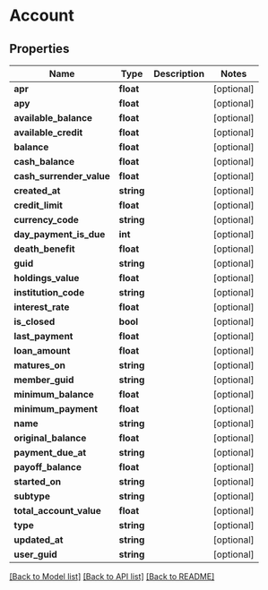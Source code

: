# Account

## Properties
Name | Type | Description | Notes
------------ | ------------- | ------------- | -------------
**apr** | **float** |  | [optional] 
**apy** | **float** |  | [optional] 
**available_balance** | **float** |  | [optional] 
**available_credit** | **float** |  | [optional] 
**balance** | **float** |  | [optional] 
**cash_balance** | **float** |  | [optional] 
**cash_surrender_value** | **float** |  | [optional] 
**created_at** | **string** |  | [optional] 
**credit_limit** | **float** |  | [optional] 
**currency_code** | **string** |  | [optional] 
**day_payment_is_due** | **int** |  | [optional] 
**death_benefit** | **float** |  | [optional] 
**guid** | **string** |  | [optional] 
**holdings_value** | **float** |  | [optional] 
**institution_code** | **string** |  | [optional] 
**interest_rate** | **float** |  | [optional] 
**is_closed** | **bool** |  | [optional] 
**last_payment** | **float** |  | [optional] 
**loan_amount** | **float** |  | [optional] 
**matures_on** | **string** |  | [optional] 
**member_guid** | **string** |  | [optional] 
**minimum_balance** | **float** |  | [optional] 
**minimum_payment** | **float** |  | [optional] 
**name** | **string** |  | [optional] 
**original_balance** | **float** |  | [optional] 
**payment_due_at** | **string** |  | [optional] 
**payoff_balance** | **float** |  | [optional] 
**started_on** | **string** |  | [optional] 
**subtype** | **string** |  | [optional] 
**total_account_value** | **float** |  | [optional] 
**type** | **string** |  | [optional] 
**updated_at** | **string** |  | [optional] 
**user_guid** | **string** |  | [optional] 

[[Back to Model list]](../README.md#documentation-for-models) [[Back to API list]](../README.md#documentation-for-api-endpoints) [[Back to README]](../README.md)


